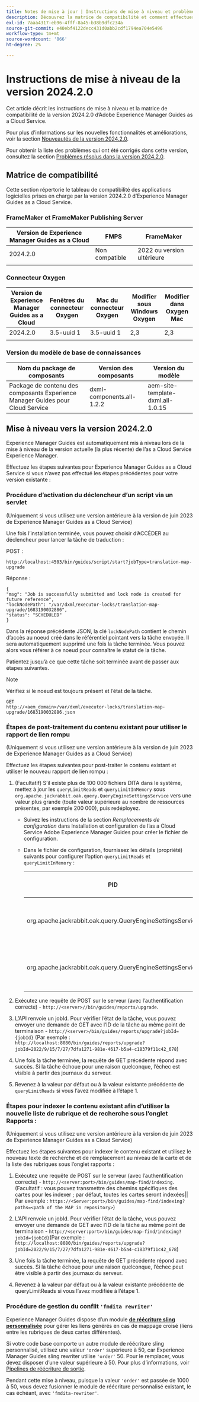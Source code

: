 ```yaml
---
title: Notes de mise à jour | Instructions de mise à niveau et problèmes résolus dans la version 2024.2.0 d’Adobe Experience Manager Guides
description: Découvrez la matrice de compatibilité et comment effectuer la mise à niveau vers la version 2024.2.0 d’Adobe Experience Manager Guides as a Cloud Service.
exl-id: 7aaa4317-eb96-4fff-8a45-b38b9dfc234a
source-git-commit: e40ebf4122decc431d0abb2cdf1794ea704e5496
workflow-type: tm+mt
source-wordcount: '866'
ht-degree: 2%

---
```


# Instructions de mise à niveau de la version 2024.2.0

Cet article décrit les instructions de mise à niveau et la matrice de compatibilité de la version 2024.2.0 d’Adobe Experience Manager Guides as a Cloud Service.

Pour plus d’informations sur les nouvelles fonctionnalités et améliorations, voir la section [Nouveautés de la version 2024.2.0](whats-new-2024-2-0.md).

Pour obtenir la liste des problèmes qui ont été corrigés dans cette version, consultez la section [Problèmes résolus dans la version 2024.2.0](fixed-issues-2024-2-0.md).


## Matrice de compatibilité

Cette section répertorie le tableau de compatibilité des applications logicielles prises en charge par la version 2024.2.0 d’Experience Manager Guides as a Cloud Service.

### FrameMaker et FrameMaker Publishing Server

| Version de Experience Manager Guides as a Cloud | FMPS | FrameMaker |
| --- | --- | --- |
| 2024.2.0 | Non compatible | 2022 ou version ultérieure |
| | | |


### Connecteur Oxygen

| Version de Experience Manager Guides as a Cloud | Fenêtres du connecteur Oxygen | Mac du connecteur Oxygen | Modifier sous Windows Oxygen | Modifier dans Oxygen Mac |
| --- | --- | --- | --- | --- |
| 2024.2.0 | 3.5-uuid 1 | 3.5-uuid 1 | 2,3 | 2,3 |
|  |  |  |  |


### Version du modèle de base de connaissances

| Nom du package de composants | Version des composants | Version du modèle |
|---|---|---|
| Package de contenu des composants Experience Manager Guides pour Cloud Service | dxml-components.all-1.2.2 | aem-site-template-dxml.all-1.0.15 |

## Mise à niveau vers la version 2024.2.0

Experience Manager Guides est automatiquement mis à niveau lors de la mise à niveau de la version actuelle (la plus récente) de l’as a Cloud Service Experience Manager.


Effectuez les étapes suivantes pour Experience Manager Guides as a Cloud Service si vous n’avez pas effectué les étapes précédentes pour votre version existante :

### Procédure d’activation du déclencheur d’un script via un servlet

(Uniquement si vous utilisez une version antérieure à la version de juin 2023 de Experience Manager Guides as a Cloud Service)

Une fois l’installation terminée, vous pouvez choisir d’ACCÉDER au déclencheur pour lancer la tâche de traduction :

POST :

```
http://localhost:4503/bin/guides/script/start?jobType=translation-map-upgrade
```

Réponse :

```
{
"msg": "Job is successfully submitted and lock node is created for future reference",
"lockNodePath": "/var/dxml/executor-locks/translation-map-upgrade/1683190032886",
"status": "SCHEDULED"
}
```

Dans la réponse précédente JSON, la clé `lockNodePath` contient le chemin d’accès au noeud créé dans le référentiel pointant vers la tâche envoyée. Il sera automatiquement supprimé une fois la tâche terminée. Vous pouvez alors vous référer à ce noeud pour connaître le statut de la tâche.

Patientez jusqu’à ce que cette tâche soit terminée avant de passer aux étapes suivantes.

>[!NOTE]
>
> Vérifiez si le noeud est toujours présent et l’état de la tâche.

```
GET
http://<aem_domain>/var/dxml/executor-locks/translation-map-upgrade/1683190032886.json
```

### Étapes de post-traitement du contenu existant pour utiliser le rapport de lien rompu

(Uniquement si vous utilisez une version antérieure à la version de juin 2023 de Experience Manager Guides as a Cloud Service)

Effectuez les étapes suivantes pour post-traiter le contenu existant et utiliser le nouveau rapport de lien rompu :

1. (Facultatif) S’il existe plus de 100 000 fichiers DITA dans le système, mettez à jour les `queryLimitReads` et `queryLimitInMemory` sous `org.apache.jackrabbit.oak.query.QueryEngineSettingsService` vers une valeur plus grande (toute valeur supérieure au nombre de ressources présentes, par exemple 200 000), puis redéployez.

   - Suivez les instructions de la section *Remplacements de configuration* dans Installation et configuration de l’as a Cloud Service Adobe Experience Manager Guides pour créer le fichier de configuration.
   - Dans le fichier de configuration, fournissez les détails (propriété) suivants pour configurer l’option `queryLimitReads` et `queryLimitInMemory` :

     | PID | Clé de propriété | Valeur de la propriété |
     |---|---|---|
     | org.apache.jackrabbit.oak.query.QueryEngineSettingsService | queryLimitReads | Valeur : 200000 Valeur par défaut : 100000 |
     | org.apache.jackrabbit.oak.query.QueryEngineSettingsService | queryLimitInMemory | Valeur : 200000 Valeur par défaut : 100000 |

1. Exécutez une requête de POST sur le serveur (avec l’authentification correcte) - `http://<server>//bin/guides/reports/upgrade`.

1. L’API renvoie un jobId. Pour vérifier l’état de la tâche, vous pouvez envoyer une demande de GET avec l’ID de la tâche au même point de terminaison - `http://<server>/bin/guides/reports/upgrade?jobId= {jobId}`
(Par exemple : `http://localhost:8080/bin/guides/reports/upgrade?jobId=2022/9/15/7/27/7dfa1271-981e-4617-b5a4-c18379f11c42_678`)

1. Une fois la tâche terminée, la requête de GET précédente répond avec succès. Si la tâche échoue pour une raison quelconque, l’échec est visible à partir des journaux du serveur.

1. Revenez à la valeur par défaut ou à la valeur existante précédente de `queryLimitReads` si vous l’avez modifiée à l’étape 1.

### Étapes pour indexer le contenu existant afin d’utiliser la nouvelle liste de rubrique et de recherche sous l’onglet Rapports :

(Uniquement si vous utilisez une version antérieure à la version de juin 2023 de Experience Manager Guides as a Cloud Service)

Effectuez les étapes suivantes pour indexer le contenu existant et utilisez le nouveau texte de recherche et de remplacement au niveau de la carte et de la liste des rubriques sous l’onglet rapports :

1. Exécutez une requête de POST sur le serveur (avec l’authentification correcte) - `http://<server:port>/bin/guides/map-find/indexing`. (Facultatif : vous pouvez transmettre des chemins spécifiques des cartes pour les indexer ; par défaut, toutes les cartes seront indexées|| Par exemple : `https://<Server:port>/bin/guides/map-find/indexing?paths=<path of the MAP in repository>`)

1. L’API renvoie un jobId. Pour vérifier l’état de la tâche, vous pouvez envoyer une demande de GET avec l’ID de la tâche au même point de terminaison - `http://<server:port>/bin/guides/map-find/indexing?jobId={jobId}`(Par exemple : `http://localhost:8080/bin/guides/reports/upgrade?jobId=2022/9/15/7/27/7dfa1271-981e-4617-b5a4-c18379f11c42_678`)

1. Une fois la tâche terminée, la requête de GET précédente répond avec succès. Si la tâche échoue pour une raison quelconque, l’échec peut être visible à partir des journaux du serveur.

1. Revenez à la valeur par défaut ou à la valeur existante précédente de queryLimitReads si vous l’avez modifiée à l’étape 1.

### Procédure de gestion du conflit `'fmdita rewriter'`

Experience Manager Guides dispose d’un module [**de réécriture sling personnalisée**](../cs-install-guide/conf-output-generation.md#custom-rewriter) pour gérer les liens générés en cas de mappage croisé (liens entre les rubriques de deux cartes différentes).

Si votre code base comporte un autre module de réécriture sling personnalisé, utilisez une valeur `'order'` supérieure à 50, car Experience Manager Guides sling rewriter utilise `'order'` 50.  Pour le remplacer, vous devez disposer d’une valeur supérieure à 50. Pour plus d’informations, voir [ Pipelines de réécriture de sortie](https://sling.apache.org/documentation/bundles/output-rewriting-pipelines-org-apache-sling-rewriter.html).

Pendant cette mise à niveau, puisque la valeur `'order'` est passée de 1000 à 50, vous devez fusionner le module de réécriture personnalisé existant, le cas échéant, avec `'fmdita-rewriter'`.
